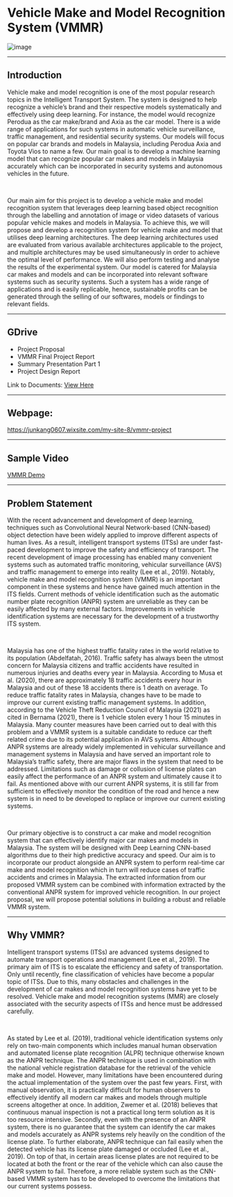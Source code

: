 # Vehicle Make and Model Recognition System (VMMR)

![image](https://user-images.githubusercontent.com/88149192/157582532-ce1a41bd-397d-47fe-b375-542bac63f39e.png)

****
## Introduction

Vehicle make and model recognition is one of the most popular research topics in the Intelligent Transport System. The system is designed to help recognize a vehicle’s brand and their respective models systematically and effectively using deep learning. For instance, the model would recognize Perodua as the car make/brand and Axia as the car model. There is a wide range of applications for such systems in automatic vehicle surveillance, traffic management, and residential security systems. Our models will focus on popular car brands and models in Malaysia, including Perodua Axia and Toyota Vios to name a few. Our main goal is to develop a machine learning model that can recognize popular car makes and models in Malaysia accurately which can be incorporated in security systems and autonomous vehicles in the future.

<br>

Our main aim for this project is to develop a vehicle make and model recognition system that leverages deep learning based object recognition through the labelling and annotation of image or video datasets of various popular vehicle makes and models in Malaysia. To achieve this, we will propose and develop a recognition system for vehicle make and model that utilises deep learning architectures. The deep learning architectures used are evaluated from various available architectures applicable to the project, and multiple architectures may be used simultaneously in order to achieve the optimal level of performance. We will also perform testing and analyse the results of the experimental system. Our model is catered for Malaysia car makes and models and can be incorporated into relevant software systems such as security systems. Such a system has a wide range of applications and is easily replicable, hence, sustainable profits can be generated through the selling of our softwares, models or findings to relevant fields.

****
## GDrive
- Project Proposal
- VMMR Final Project Report
- Summary Presentation Part 1
- Project Design Report

Link to Documents: [View Here](www.google.com)

****
## Webpage:
https://junkang0607.wixsite.com/my-site-8/vmmr-project

****
## Sample Video
[VMMR Demo](https://www.youtube.com/watch?v=0DSA4ztRtd0&ab_channel=JunKangWong)

****
## Problem Statement
With the recent advancement and development of deep learning, techniques such as Convolutional Neural Network-based (CNN-based) object detection have been widely applied to improve different aspects of human lives. As a result, intelligent transport systems (ITSs) are under fast-paced development to improve the safety and efficiency of transport. The recent development of image processing has enabled many convenient systems such as automated traffic monitoring, vehicular surveillance (AVS) and traffic management to emerge into reality (Lee et al., 2019). Notably, vehicle make and model recognition system (VMMR) is an important component in these systems and hence have gained much attention in the ITS fields. Current methods of vehicle identification such as the automatic number plate recognition (ANPR) system are unreliable as they can be easily affected by many external factors. Improvements in vehicle identification systems are necessary for the development of a trustworthy ITS system.

<br>

Malaysia has one of the highest traffic fatality rates in the world relative to its population (Abdelfatah, 2016). Traffic safety has always been the utmost concern for Malaysia citizens and traffic accidents have resulted in numerous injuries and deaths every year in Malaysia. According to Musa et al. (2020), there are approximately 18 traffic accidents every hour in Malaysia and out of these 18 accidents there is 1 death on average. To reduce traffic fatality rates in Malaysia, changes have to be made to improve our current existing traffic management systems. In addition, according to the Vehicle Theft Reduction Council of Malaysia (2021) as cited in Bernama (2021), there is 1 vehicle stolen every 1 hour 15 minutes in Malaysia. Many counter measures have been carried out to deal with this problem and a VMMR system is a suitable candidate to reduce car theft related crime due to its potential application in AVS systems. Although ANPR systems are already widely implemented in vehicular surveillance and management systems in Malaysia and have served an important role to Malaysia’s traffic safety, there are major flaws in the system that need to be addressed. Limitations such as damage or collusion of license plates can easily affect the performance of an ANPR system and ultimately cause it to fail. As mentioned above with our current ANPR systems, it is still far from sufficient to effectively monitor the condition of the road and hence a new system is in need to be developed to replace or improve our current existing systems.

<br>

Our primary objective is to construct a car make and model recognition system that can effectively identify major car makes and models in Malaysia. The system will be designed with Deep Learning CNN-based algorithms due to their high predictive accuracy and speed. Our aim is to incorporate our product alongside an ANPR system to perform real-time car make and model recognition which in turn will reduce cases of traffic accidents and crimes in Malaysia. The extracted information from our proposed VMMR system can be combined with information extracted by the conventional ANPR system for improved vehicle recognition. In our project proposal, we will propose potential solutions in building a robust and reliable VMMR system.

****
## Why VMMR?
Intelligent transport systems (ITSs) are advanced systems designed to automate transport operations and management (Lee et al., 2019). The primary aim of ITS is to escalate the efficiency and safety of transportation. Only until recently, fine classification of vehicles have become a popular topic of ITSs. Due to this, many obstacles and challenges in the development of car makes and model recognition systems have yet to be resolved. Vehicle make and model recognition systems (MMR) are closely associated with the security aspects of ITSs and hence must be addressed carefully.

 <br>
 
As stated by Lee et al. (2019), traditional vehicle identification systems only rely on two-main components which includes manual human observation and automated license plate recognition (ALPR) technique otherwise known as the ANPR technique. The ANPR technique is used in combination with the national vehicle registration database for the retrieval of the vehicle make and model. However, many limitations have been encountered during the actual implementation of the system over the past few years. First, with manual observation, it is practically difficult for human observers to effectively identify all modern car makes and models through multiple screens altogether at once. In addition, Zwemer et al. (2018) believes that continuous manual inspection is not a practical long term solution as it is too resource intensive. Secondly, even with the presence of an ANPR system, there is no guarantee that the system can identify the car makes and models accurately as ANPR systems rely heavily on the condition of the license plate. To further elaborate, ANPR technique can fail easily when the detected vehicle has its license plate damaged or occluded (Lee et al., 2019). On top of that, in certain areas license plates are not required to be located at both the front or the rear of the vehicle which can also cause the ANPR system to fail. Therefore, a more reliable system such as the CNN-based VMMR system has to be developed to overcome the limitations that our current systems possess.


